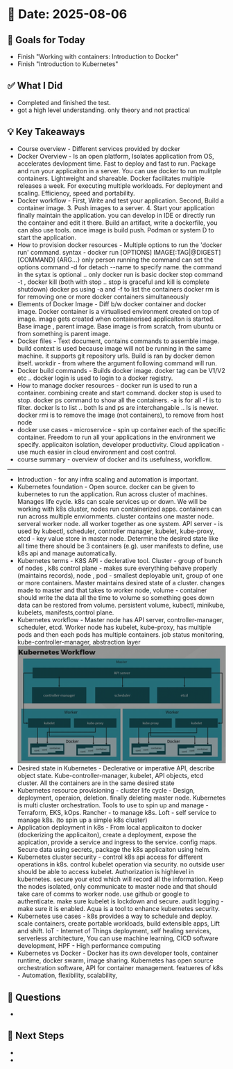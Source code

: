# 📅 Date: 2025-08-06

## 🎯 Goals for Today

- Finish "Working with containers: Introduction to Docker"
- Finish "Introduction to Kubernetes"

## ✅ What I Did

- Completed and finished the test.
- got a high level understanding. only theory and not practical

## 💡 Key Takeaways

- Course overview - Different services provided by docker
- Docker Overview - Is an open platform, Isolates application from OS, accelerates devlopment time. Fast to deploy and fast to run. Package and run your applicaiton in a server. You can use docker to run mulitple containers. Lightweight and shareable. Docker facilitates multiple releases a week. For executing multiple workloads. For deployment and scaling. Efficiency, speed and portability.
- Docker workflow - First, Write and test your application. Second, Build a container image. 3. Push images to a server. 4. Start your application finally maintain the application. you can develop in IDE or directly run the container and edit it there. Build an artifact, write a dockerfile, you can also use tools. once image is build push. Podman or system D to start the application.
- How to provision docker resources - Multiple options to run the 'docker run' command.
  syntax - docker run [OPTIONS] IMAGE[:TAG|@DIGEST][COMMAND] {ARG...}
  only person running the command can set the options command -d for detach --name to specify name. the command in the sytax is optional .. only docker run is basic
  docker stop command -t , docker kill (both with stop .. stop is graceful and kill is complete shutdown)
  docker ps using -a and -f to list the containers
  docker rm is for removing one or more docker containers simultaneously
- Elements of Docker Image - Diff b/w docker container and docker image. Docker container is a virtualised environment created on top of image. image gets created when containerised applicaiton is started. Base image , parent image. Base image is from scratch, from ubuntu or from something is parent image.
- Docker files - Text document, contains commands to assemble image. build context is used because image will not be running in the same machine. it supports git repository urls. Build is ran by docker demon itself. workdir - from where the argument following command will run.
- Docker build commands - Builds docker image. docker tag can be V1/V2 etc .. docker login is used to login to a docker registry.
- How to manage docker resources - docker run is used to run a container. combining create and start command. docker stop is used to stop. docker ps command to show all the containers. -a is for all -f is to filter. docker ls to list .. both ls and ps are interchangable .. ls is newer. docker rmi is to remove the image (not containers), to remove from host node
- docker use cases - microservice - spin up container each of the specific container. Freedom to run all your applications in the environment we specify. applicaiton isolation, developer productivity. Cloud application - use much easier in cloud environment and cost control.
- course summary - overview of docker and its usefulness, workflow.

---

- Introduction - for any infra scaling and automation is important.
- Kubernetes foundation - Open source. docker can be given to kubernetes to run the application. Run across cluster of machines. Manages life cycle. k8s can scale services up or down. We will be working with k8s cluster, nodes run containerized apps. containers can run across multiple enviornments. cluster contains one master node. serveral worker node. all worker together as one system. API server - is used by kubectl, scheduler, controller manager, kubelet, kube-proxy, etcd - key value store in master node. Determine the desired state like all time there should be 3 containers (e.g). user manifests to define, use k8s api and manage automatically.
- Kubernetes terms - K8S API - declerative tool. Cluster - group of bunch of nodes , k8s control plane - makes sure everything behave properly (maintains records), node , pod - smallest deployable unit, group of one or more containers. Master maintains desired state of a cluster. changes made to master and that takes to worker node, volume - container should write the data all the time to volume so something goes down data can be restored from volume. persistent volume, kubectl, minikube, kubelets, manifests,control plane.
- Kubernetes workflow - Master node has API server, controller-manager, scheduler, etcd. Worker node has kubelet, kube-proxy, has multiple pods and then each pods has multiple containers. job status monitoring, kube-controller-manager, abstraction layer
  ![alt text](image.png)
- Desired state in Kubernetes - Declerative or imperative API, describe object state. Kube-controller-manager, kubelet, API objects, etcd cluster. All the containers are in the same desired state
- Kubernetes resource provisioning - cluster life cycle - Design, deployment, operaion, deletion. finally deleting master node. Kubernetes is multi cluster orchestration. Tools to use to spin up and manage - Terraform, EKS, kOps. Rancher - to manage k8s. Loft - self service to manage k8s. (to spin up a simple k8s cluster)
- Application deployment in k8s - From local applicaiton to docker (dockerizing the applicaiton), create a deployment, expose the appication, provide a service and ingress to the service. config maps. Secure data using secrets, package the k8s applicaiton using helm.
- Kubernetes cluster security - control k8s api access for different operations in k8s. control kubelet operation via security. no outside user should be able to access kubelet. Authorization is highlevel in kubernetes. secure your etcd which will record all the information. Keep the nodes isolated, only communicate to master node and that should take care of comms to worker node. use github or google to authenticate. make sure kubelet is lockdown and secure. audit logging - make sure it is enabled. Aqua is a tool to enhance kubernetes security.
- Kubernetes use cases - k8s provides a way to schedule and deploy. scale containers, create portable workloads, build extensible apps, Lift and shift. IoT - Internet of Things deployment, self healing services, serverless architecture, You can use machine learning, CICD software development, HPF - High performance computing
- Kubernetes vs Docker - Docker has its own developer tools, container runtime, docker swarm, image sharing. Kubernetes has open source orchestration software, API for container management. featueres of k8s - Automation, flexibility, scalability,

## 🧠 Questions

-

## 📌 Next Steps

-
-
